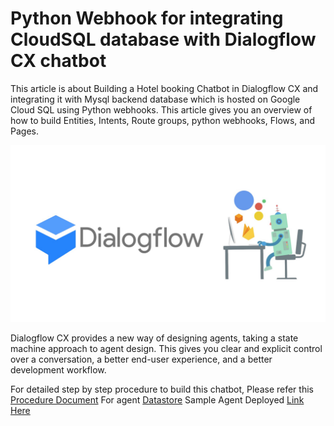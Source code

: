 # Python Webhook for integrating CloudSQL database with Dialogflow CX chatbot
This article is about Building a Hotel booking Chatbot in Dialogflow CX and integrating it with Mysql backend database which is hosted on Google Cloud SQL using Python webhooks. This article gives you an overview of how to build Entities, Intents, Route groups, python webhooks, Flows, and  Pages.

![Dialogflow CX](images/Dialogflow.jpeg)

Dialogflow CX provides a new way of designing agents, taking a state machine approach to agent design. This gives you clear and explicit control over a conversation, a better end-user experience, and a better development workflow.

For detailed step by step procedure to build this chatbot, Please refer this [Procedure Document](https://docs.google.com/document/d/1BCoAOhx_XcNgKG2qHL3dZ4_cXRL3wqKy0W7lFlbr4FI/edit?usp=sharing)
For agent [Datastore](https://docs.google.com/document/d/1KUcm0L-vHLXW2F1bAuFJl7cm5-eqCJ_bW-_K-YYGXLk/edit?usp=sharing)
Sample Agent Deployed [Link Here](https://docs.google.com/document/d/1KUcm0L-vHLXW2F1bAuFJl7cm5-eqCJ_bW-_K-YYGXLk/edit?usp=sharing)
